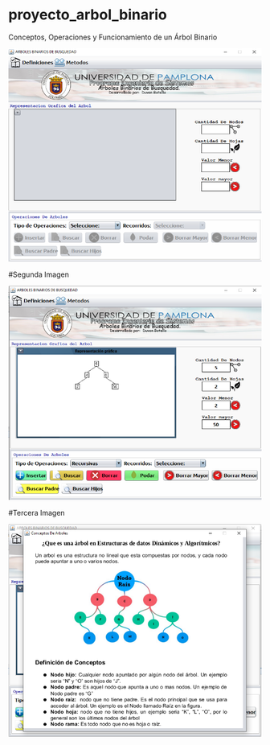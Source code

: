 # proyecto_arbol_binario
Conceptos, Operaciones y Funcionamiento de un Árbol Binario

<img src="https://github.com/duvanbotello/proyecto_arbol_binario/blob/master/Imagenes/1.PNG" width="800">


#Segunda Imagen

<img src="https://github.com/duvanbotello/proyecto_arbol_binario/blob/master/Imagenes/2.PNG" width="800">

#Tercera Imagen

<img src="https://github.com/duvanbotello/proyecto_arbol_binario/blob/master/Imagenes/3.PNG" width="800">

